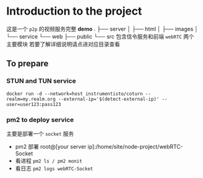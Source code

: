 # Introduction to the project
这是一个 `p2p` 的视频服务完整 **demo**
.
├── server
│   ├── html
│   ├── images
│   └── service
└── web
    ├── public
    └── src
包含信令服务和前端 `webRTC` 两个主要模块
若要了解详细说明请点进对应目录查看

## To prepare
### STUN and TUN service
```
docker run -d --network=host instrumentisto/coturn --realm=my.realm.org --external-ip='$(detect-external-ip)' --user=user123:pass123
```

### pm2 to deploy service
主要是部署一个 `socket` 服务
- pm2 部署 root@[your server ip]:/home/site/node-project/webRTC-Socket
- 看进程 `pm2 ls / pm2 monit`
- 看日志 `pm2 logs webRTC-Socket`

###